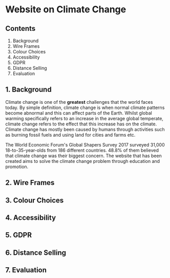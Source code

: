# Website on Climate Change

## Contents

1. Background 
1. Wire Frames
1. Colour Choices
1. Accessibility
1. GDPR
1. Distance Selling
1. Evaluation

## 1. Background

Climate change is one of the **greatest** challenges that the world faces today. By simple definition, climate change is when normal climate patterns become abnormal and this can affect parts of the Earth. 
Whilst global warming specifically refers to an increase in the average global temperate, climate change refers to the effect that this increase has on the climate.
Climate change has mostly been caused by humans through activities such as burning fossil fuels and using land for cities and farms etc.

The World Economic Forum's Global Shapers Survey 2017 surveyed 31,000 18-to-35-year-olds from 186 different countries. 48.8% of them believed that climate change was their biggest concern.
The website that has been created aims to solve the climate change problem through education and promotion. 

## 2. Wire Frames

## 3. Colour Choices

## 4. Accessibility

## 5. GDPR

## 6. Distance Selling

## 7. Evaluation